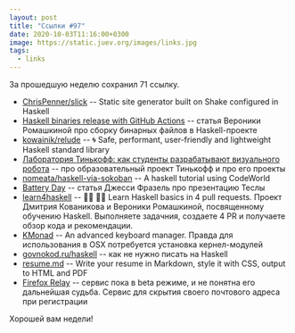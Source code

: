 ```yaml
---
layout: post
title: "Ссылки #97"
date: 2020-10-03T11:16:00+0300
image: https://static.juev.org/images/links.jpg
tags:
  - links
---
```

За прошедшую неделю сохранил 71 ссылку.

* [ChrisPenner/slick](https://github.com/ChrisPenner/slick) -- Static site generator built on Shake configured in Haskell
* [Haskell binaries release with GitHub Actions](https://vrom911.github.io/blog/github-actions-releases) -- статья Вероники Ромашкиной про сборку бинарных файлов в Haskell-проекте
* [kowainik/relude](https://github.com/kowainik/relude) -- 🌀 Safe, performant, user-friendly and lightweight Haskell standard library
* [Лаборатория Тинькофф: как студенты разрабатывают визуального робота](https://habr.com/ru/company/tinkoff/blog/520052/) -- про образовательный проект Тинькофф и про его проекты
* [nomeata/haskell-via-sokoban](https://github.com/nomeata/haskell-via-sokoban) -- A haskell tutorial using CodeWorld
* [Battery Day](https://blog.jessfraz.com/post/battery-day/) -- статья Джесси Фразель про презентацию Теслы
* [learn4haskell](https://github.com/kowainik/learn4haskell) -- 👩‍🏫 👨‍🏫 Learn Haskell basics in 4 pull requests. Проект Дмитрия Кованикова и Вероники Ромашкиной, посвященному обучению Haskell. Выполняете задачния, создаете 4 PR и получаете обзор кода и рекомендации.
* [KMonad](https://github.com/david-janssen/kmonad) -- An advanced keyboard manager. Правда для использования в OSX потребуется установка кернел-модулей
* [govnokod.ru/haskell](http://govnokod.ru/haskell) -- как не нужно писать на Haskell
* [resume.md](https://github.com/williamsmj/resume.md) -- Write your resume in Markdown, style it with CSS, output to HTML and PDF
* [Firefox Relay](https://relay.firefox.com/) -- сервис пока в beta режиме, и не понятна его дальнейшая судьба. Сервис для скрытия своего почтового адреса при регистрации

Хорошей вам недели!